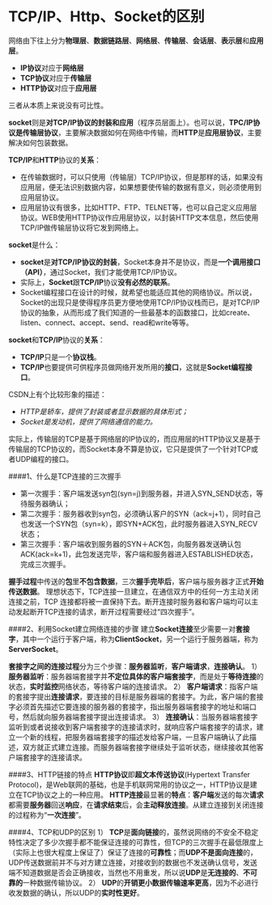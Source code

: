 TCP/IP、Http、Socket的区别
=====================

网络由下往上分为**物理层**、**数据链路层**、**网络层**、**传输层**、**会话层**、**表示层**和**应用层**。
- **IP协议**对应于**网络层**
- **TCP协议**对应于**传输层**
- **HTTP协议**对应于**应用层**

三者从本质上来说没有可比性。

**socket**则是**对TCP/IP协议的封装和应用**（程序员层面上）。也可以说，**TPC/IP协议是传输层协议**，主要解决数据如何在网络中传输，而**HTTP**是**应用层协议**，主要解决如何包装数据。

**TCP/IP**和**HTTP**协议的**关系**：
- 在传输数据时，可以只使用（传输层）TCP/IP协议，但是那样的话，如果没有应用层，便无法识别数据内容，如果想要使传输的数据有意义，则必须使用到应用层协议。
- 应用层协议有很多，比如HTTP、FTP、TELNET等，也可以自己定义应用层协议。WEB使用HTTP协议作应用层协议，以封装HTTP文本信息，然后使用TCP/IP做传输层协议将它发到网络上。

**socket**是什么：
- **socket**是**对TCP/IP协议的封装**，Socket本身并不是协议，而是**一个调用接口（API）**，通过Socket，我们才能使用TCP/IP协议。
- 实际上，**Socket**跟**TCP/IP**协议**没有必然的联系**。
- Socket编程接口在设计的时候，就希望也能适应其他的网络协议。所以说，Socket的出现只是使得程序员更方便地使用TCP/IP协议栈而已，是对TCP/IP协议的抽象，从而形成了我们知道的一些最基本的函数接口，比如create、listen、connect、accept、send、read和write等等。
    
**socket**和**TCP/IP**协议的**关系**：
- **TCP/IP**只是一个**协议栈**。
- **TCP/IP**也要提供可供程序员做网络开发所用的**接口**，这就是**Socket编程接口**。
  
CSDN上有个比较形象的描述：
- *HTTP是轿车，提供了封装或者显示数据的具体形式；*
- *Socket是发动机，提供了网络通信的能力。*
  
实际上，传输层的TCP是基于网络层的IP协议的，而应用层的HTTP协议又是基于传输层的TCP协议的，而Socket本身不算是协议，它只是提供了一个针对TCP或者UDP编程的接口。

####1、什么是TCP连接的三次握手
- 第一次握手：客户端发送syn包(syn=j)到服务器，并进入SYN_SEND状态，等待服务器确认；
- 第二次握手：服务器收到syn包，必须确认客户的SYN（ack=j+1），同时自己也发送一个SYN包（syn=k），即SYN+ACK包，此时服务器进入SYN_RECV状态；
- 第三次握手：客户端收到服务器的SYN＋ACK包，向服务器发送确认包ACK(ack=k+1)，此包发送完毕，客户端和服务器进入ESTABLISHED状态，完成三次握手。
  
**握手过程**中传送的**包**里**不包含数据**，三次**握手完毕后**，客户端与服务器才正式**开始传送数据**。
理想状态下，TCP连接一旦建立，在通信双方中的任何一方主动关闭连接之前，TCP 连接都将被一直保持下去。断开连接时服务器和客户端均可以主动发起断开TCP连接的请求，断开过程需要经过“四次握手”。

####2、利用Socket建立网络连接的步骤
建立**Socket连接**至少需要一对**套接字**，其中一个运行于客户端，称为**ClientSocket**，另一个运行于服务器端，称为**ServerSocket**。

**套接字之间的连接过程**分为三个步骤：**服务器监听**，**客户端请求**，**连接确认**。
1） **服务器监听**：服务器端套接字并**不定位具体的客户端套接字**，而是处于**等待连接**的状态，**实时监控**网络状态，等待客户端的连接请求。
2） **客户端请求**：指客户端的套接字提出**连接请求**，要连接的目标是服务器端的套接字。为此，客户端的套接字必须首先描述它要连接的服务器的套接字，指出服务器端套接字的地址和端口号，然后就向服务器端套接字提出连接请求。
3） **连接确认**：当服务器端套接字监听到或者说接收到客户端套接字的连接请求时，就响应客户端套接字的请求，建立一个新的线程，把服务器端套接字的描述发给客户端，一旦客户端确认了此描述，双方就正式建立连接。而服务器端套接字继续处于监听状态，继续接收其他客户端套接字的连接请求。

####3、HTTP链接的特点
**HTTP协议**即**超文本传送协议**(Hypertext Transfer Protocol)，是Web联网的基础，也是手机联网常用的协议之一，HTTP协议是建立在TCP协议之上的一种应用。
**HTTP连接**最显著的**特点**：**客户端**发送的每次**请求**都需要**服务器**回送**响应**，在**请求结束**后，会**主动释放连接**。从建立连接到关闭连接的过程称为“**一次连接**”。

####4、TCP和UDP的区别
1） **TCP**是**面向链接**的，虽然说网络的不安全不稳定特性决定了多少次握手都不能保证连接的可靠性，但TCP的三次握手在最低限度上（实际上也很大程度上保证了）保证了连接的**可靠性**；而**UDP不是面向连接**的，UDP传送数据前并不与对方建立连接，对接收到的数据也不发送确认信号，发送端不知道数据是否会正确接收，当然也不用重发，所以说**UDP**是**无连接的**、**不可靠的**一种数据传输协议。
2） **UDP**的**开销更小数据传输速率更高**，因为不必进行收发数据的确认，所以UDP的**实时性更好**。
